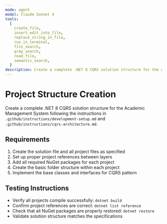 ```yaml
---
mode: agent
model: Claude Sonnet 4
tools:
  [
    create_file,
    insert_edit_into_file,
    replace_string_in_file,
    run_in_terminal,
    file_search,
    grep_search,
    read_file,
    semantic_search,
  ]
description: Create a complete .NET 8 CQRS solution structure for the Academic Management System
---
```


# Project Structure Creation

Create a complete .NET 8 CQRS solution structure for the Academic Management System following the instructions in `.github/instructions/development-setup.md` and `.github/instructions/cqrs-architecture.md`.

## Requirements

1. Create the solution file and all project files as specified
2. Set up proper project references between layers
3. Add all required NuGet packages for each project
4. Create the basic folder structure within each project
5. Implement the base classes and interfaces for CQRS pattern

## Testing Instructions

- Verify all projects compile successfully: `dotnet build`
- Confirm project references are correct: `dotnet list reference`
- Check that all NuGet packages are properly restored: `dotnet restore`
- Validate solution structure matches the specifications
